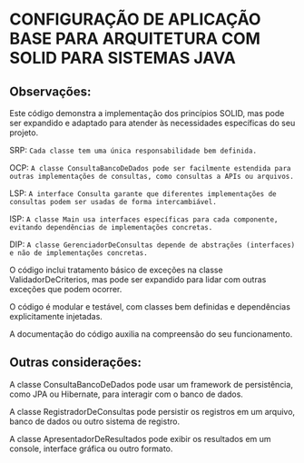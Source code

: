 # CONFIGURAÇÃO DE APLICAÇÃO BASE PARA ARQUITETURA COM SOLID PARA SISTEMAS JAVA



## Observações:

Este código demonstra a implementação dos princípios SOLID, mas pode ser expandido e adaptado para atender às necessidades específicas do seu projeto.


SRP: ``Cada classe tem uma única responsabilidade bem definida.``


OCP: ``A classe ConsultaBancoDeDados pode ser facilmente estendida para outras implementações de consultas, como consultas a APIs ou arquivos.``


LSP: ``A interface Consulta garante que diferentes implementações de consultas podem ser usadas de forma intercambiável.``


ISP: ``A classe Main usa interfaces específicas para cada componente, evitando dependências de implementações concretas.``


DIP: ``A classe GerenciadorDeConsultas depende de abstrações (interfaces) e não de implementações concretas.``

O código inclui tratamento básico de exceções na classe ValidadorDeCriterios, mas pode ser expandido para lidar com outras exceções que podem ocorrer.

O código é modular e testável, com classes bem definidas e dependências explicitamente injetadas.

A documentação do código auxilia na compreensão do seu funcionamento.



## Outras considerações:

A classe ConsultaBancoDeDados pode usar um framework de persistência, como JPA ou Hibernate, para interagir com o banco de dados.

A classe RegistradorDeConsultas pode persistir os registros em um arquivo, banco de dados ou outro sistema de registro.

A classe ApresentadorDeResultados pode exibir os resultados em um console, interface gráfica ou outro formato.
